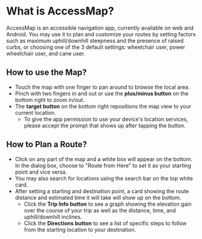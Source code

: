 # What is AccessMap?
AccessMap is an accessible navigation app, currently available on web and Android.
You may use it to plan and customize your routes by setting factors such as maximum uphill/downhill
steepness and the presence of raised curbs, or choosing one of the 3 default settings: wheelchair user, 
power wheelchair user, and cane user.

## How to use the Map?
- Touch the map with one finger to pan around to browse the local area. 
- Pinch with two fingers in and out or use the **plus/minus button** on the bottom right to zoom in/out. 
- The **target button** on the bottom right repositions the map view to your current location.
  - To give the app permission to use your device's location services, please accept the prompt that shows up after tapping the button.

## How to Plan a Route?
- Click on any part of the map and a white box will appear on the bottom. In the dialog box, choose to "Route from Here" to set it as your starting point and vice versa.
- You may also search for locations using the search bar on the top white card.
- After setting a starting and destination point, a card showing the route distance and estimated time it will take
will show up on the bottom. 
  - Click the **Trip Info button** to see a graph showing the elevation gain over the course of your trip as well as the distance, time, and uphill/downhill inclines.
  - Click the **Directions button** to see a list of specific steps to follow from the starting location to your destination.